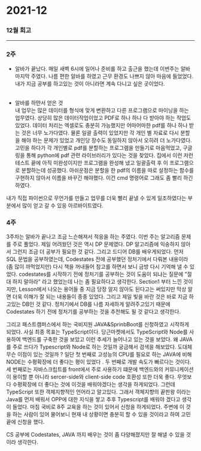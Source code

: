 # 2021-12

### 12월 회고

---

### 2주

- 알바가 끝났다.
  매일 새벽 6시에 일어나 준비를 하고 출근을 했는데 이번주는 알바 마지막 주였다. 나름 편한 알바를 하였고 근무 환경도 나쁘지 않아 마음에 들었었다. 내가 지금 공부를 하고있는 것이 아니라면 계속 다니고 싶은 곳이었다. </br></br>

- 알바를 하먄서 얻은 것 </br>
  내 업무는 많은 데이터를 형식에 맞게 변환하고 다른 프로그램으로 마이닝을 하는 업무였다. 상당히 많은 데이터작업이었고 PDF로 하나 하나 다 받아야 하는 작업도 있었다. 데이터 처리는 엑셀로도 충분히 가능했지만 어마어마한 pdf를 하나 하나 받는 것은 너무 노가다였다. 물론 일괄 출력이 있었지만 각 개인 별 자료로 다시 분할을 해야 하는 문제가 있었고 개인당 장수도 동일하지 않아서 오히려 더 노가다였다.
  고민을 하다가 각 개인별로 pdf를 분할하는 프로그램을 만들기로 마음먹었고, 구글링을 통해 python에 pdf 관련 라이브러리가 있다는 것을 찾았다. 집에서 이런 저런 테스트 끝에 아직 미완성이지만 프로그램을 완성해 냈고 일괄출력 후 이 프로그램으로 분할하는데 성공했다. 아쉬운점은 분할을 한 pdf의 이름을 따로 설정하는 함수를 구현하지 않아서 이름을 바꾸긴 해야했다. 이건 cmd 명령어로 그래도 좀 빨리 하긴 하였다.

내가 직접 파이썬으로 무언가를 만들고 업무를 더욱 빨리 끝낼 수 있게 일조하였다는 부분에서 많이 얻고 갈 수 있응 아르바이트였다.

### 4주

3주차는 알바가 끝나고 조금 느슨해져서 적응을 하는 주였다.
이번 주는 알고리즘 문제를 주로 풀었다. 제일 어려웠던 것은 역시 DP 문제였다. DP 알고리즘에 익숭하지 않아서 그런지 조금 더 공부가 필요한 것 같다. 그리고 드디어 DB를 배우게되었다. 먼저 SQL 문법을 공부하였는데, Codestates 전에 공부했던 정처기에서 다뤄본 내용이라 (좀 많이 까먹었지만) 다시 책을 꺼내들어 참고를 하면서 보니 금방 다시 기억해 낼 수 있었다. codestates를 시작하기 전에 정처기를 공부하는 것이 도움이 되냐는 질문에 "절대 하지 말아라" 라고 했었는데 나는 좀 필요하다고 생각한다. Section1 부터 느낀 것이지만, Lesson에서 나오는 용어들 중 지금 당장 알지 않아도 된다고는 써있지만 막상 알면 더욱 이해가 잘 되는 내용들이 종종 있었다. 그리고 제일 빛을 바란 것은 바로 지금 하고있는 DB인 것 같다. 정처기에서 DB를 나름 자세하게 알려주고있기 때문에 Codestates 하기 전에 정처기를 공부하는 것을 추천해도 될 것 같다고 생각한다.

그리고 패스트캠퍼스에서 하는 국비지원 JAVA&SprinbBoot를 신청하였고 시작하게 되었다. 사실 최종 목표는 TypeScript이다. 당근마켓에서도 TypeScript와 Node를 사용하여 백엔드를 구축한 것을 보았고 이런 추세가 늘어나고 있는 것을 보았다. 왜 JAVA를 주로 쓰다가 Typescript와 Node로 하는 것일까 궁금해서 검색을 해보았다. 도대체 무슨 이점이 있는 것일까 ? 일단 첫 번째로 고성능의 CPU를 필요로 하는 JAVA에 비해 NODE는 수평확장에 더 좋다는 평이 있었다 . 두 번째로 개발 속도가 빠르다는 것이다. 세 번째로는 자바스크립트를 front에서 주로 사용하기 떄문에 백엔드와의 커뮤니케이션이 용이할 뿐 아니라 sercer-side와 client-side code 호환성 또한 더욱 좋다. 무엇보다 수평확장에 더 좋다는 것에 이것을 배워야겠다는 생각을 하게되었다. 그런데 TypeScript 또한 객체지향적인 언어라고 알고있다. 그래서 객체지향의 끝판왕 이라는 Java를 먼저 배워서 OPP에 대한 지식을 쌓고 추후 Typescript를 배워야 겠다고 생각이 들었다. 마침 국비로 8주 교육을 하는 것이 있어서 신청을 하게되었다. 주변에 이 것을 하는 사람이 있어 물어보니 현재 내 상황이면 충분히 할 수 있을 것이라고 하여 고민 끝에 신청을 했다.

CS 공부에 Codestates, JAVA 까지 배우는 것이 좀 다양해졌지만 잘 해낼 수 있을 것이라 생각한다.
